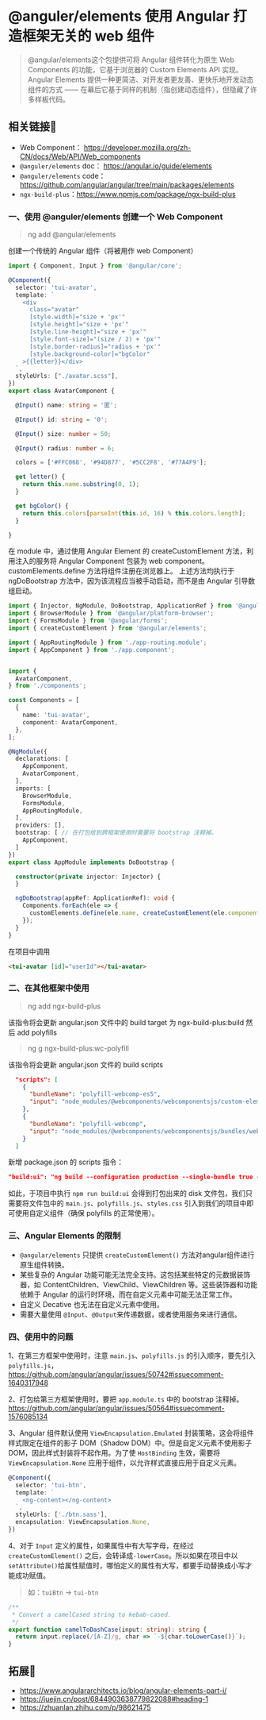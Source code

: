 # @anguler/elements 使用 Angular 打造框架无关的 web 组件

> @angular/elements这个包提供可将 Angular 组件转化为原生 Web Components 的功能，它基于浏览器的 Custom Elements API 实现。Angular Elements 提供一种更简洁、对开发者更友善、更快乐地开发动态组件的方式 —— 在幕后它基于同样的机制（指创建动态组件），但隐藏了许多样板代码。


## 相关链接🔗

* Web Component： https://developer.mozilla.org/zh-CN/docs/Web/API/Web_components
* `@anguler/elements` doc： https://angular.io/guide/elements
* `@anguler/elements` code： https://github.com/angular/angular/tree/main/packages/elements
* `ngx-build-plus`：https://www.npmjs.com/package/ngx-build-plus



### 一、使用 @anguler/elements 创建一个 Web Component

> ng add @angular/elements

创建一个传统的 Angular 组件（将被用作 web Component）

```typescript
import { Component, Input } from '@angular/core';

@Component({
  selector: 'tui-avatar',
  template: `
    <div
      class="avatar"
      [style.width]="size + 'px'"
      [style.height]="size + 'px'"
      [style.line-height]="size + 'px'"
      [style.font-size]="(size / 2) + 'px'"
      [style.border-radius]="radius + 'px'"
      [style.background-color]="bgColor"
    >{{letter}}</div>
  `,
  styleUrls: ["./avatar.scss"],
})
export class AvatarComponent {

  @Input() name: string = '匿';

  @Input() id: string = '0';

  @Input() size: number = 50;

  @Input() radius: number = 6;

  colors = ['#FFC068', '#94D877', '#5CC2F8', '#77A4F9'];

  get letter() {
    return this.name.substring(0, 1);
  }

  get bgColor() {
    return this.colors[parseInt(this.id, 16) % this.colors.length];
  }

}
```

在 module 中，通过使用 Angular Element 的 createCustomElement 方法，利用注入的服务将 Angular Component 包装为 web component。 customElements.define 方法将组件注册在浏览器上。 上述方法均执行于 ngDoBootstrap 方法中，因为该流程应当被手动启动，而不是由 Angular 引导数组启动。

```typescript
import { Injector, NgModule, DoBootstrap, ApplicationRef } from '@angular/core';
import { BrowserModule } from '@angular/platform-browser';
import { FormsModule } from '@angular/forms';
import { createCustomElement } from '@angular/elements';

import { AppRoutingModule } from './app-routing.module';
import { AppComponent } from './app.component';


import {
  AvatarComponent,
} from './components';

const Components = [
  {
    name: 'tui-avatar',
    component: AvatarComponent,
  },
];

@NgModule({
  declarations: [
    AppComponent,
    AvatarComponent,
  ],
  imports: [
    BrowserModule,
    FormsModule,
    AppRoutingModule,
  ],
  providers: [],
  bootstrap: [ // 在打包给到跨框架使用时需要将 bootstrap 注释掉。
    AppComponent,
  ]
})
export class AppModule implements DoBootstrap {

  constructor(private injector: Injector) {
  }

  ngDoBootstrap(appRef: ApplicationRef): void {
    Components.forEach(ele => {
      customElements.define(ele.name, createCustomElement(ele.component, { injector: this.injector }));
    });
  }
}

```

在项目中调用

```html
<tui-avatar [id]="userId"></tui-avatar>
```


### 二、在其他框架中使用

> ng add ngx-build-plus

该指令将会更新 angular.json 文件中的 build target 为 ngx-build-plus:build
然后 add polyfills

> ng g ngx-build-plus:wc-polyfill

该指令将会更新 angular.json 文件的 build scripts
```json
  "scripts": [
    {
      "bundleName": "polyfill-webcomp-es5",
      "input": "node_modules/@webcomponents/webcomponentsjs/custom-elements-es5-adapter.js"
    },
    {
      "bundleName": "polyfill-webcomp",
      "input": "node_modules/@webcomponents/webcomponentsjs/bundles/webcomponents-sd-ce-pf.js"
    }
  ]
```

新增 package.json 的 scripts 指令：

```json
"build:ui": "ng build --configuration production --single-bundle true --keep-polyfills",
```

如此，于项目中执行 `npm run build:ui` 会得到打包出来的 disk 文件包，我们只需要将文件包中的 `main.js`、`polyfills.js`、`styles.css` 引入到我们的项目中即可使用自定义组件（确保 polyfills 的正常使用）。


### 三、Angular Elements 的限制

* `@angular/elements` 只提供 `createCustomElement()` 方法对angular组件进行原生组件转换。
* 某些复杂的 Angular 功能可能无法完全支持。这包括某些特定的元数据装饰器，如 ContentChildren、ViewChild、ViewChildren 等。这些装饰器和功能依赖于 Angular 的运行时环境，而在自定义元素中可能无法正常工作。
* 自定义 Decative 也无法在自定义元素中使用。
* 需要大量使用 `@Input`、`@Output`来传递数据，或者使用服务来进行通信。

### 四、使用中的问题
1、在第三方框架中使用时，注意 `main.js`、`polyfills.js` 的引入顺序，要先引入 `polyfills.js`，https://github.com/angular/angular/issues/50742#issuecomment-1640317948

2、打包给第三方框架使用时，要把 `app.module.ts` 中的 bootstrap 注释掉。
https://github.com/angular/angular/issues/50564#issuecomment-1576085134

3、Angular 组件默认使用 `ViewEncapsulation.Emulated` 封装策略，这会将组件样式限定在组件的影子 DOM（Shadow DOM）中。但是自定义元素不使用影子 DOM，因此样式封装将不起作用。为了使 `HostBinding` 生效，需要将 `ViewEncapsulation.None` 应用于组件，以允许样式直接应用于自定义元素。

```typescript
@Component({
  selector: 'tui-btn',
  template: `
    <ng-content></ng-content>
  `,
  styleUrls: ['./btn.sass'],
  encapsulation: ViewEncapsulation.None,
})
```

4、对于 `Input` 定义的属性，如果属性中有大写字母，在经过`createCustomElement()` 之后，会转译成`-lowerCase`。所以如果在项目中以`setAttribute()`给属性赋值时，哪怕定义的属性有大写，都要手动替换成小写才能成功赋值。
>如：`tuiBtn` -> `tui-btn`
```typescript
/**
 * Convert a camelCased string to kebab-cased.
 */
export function camelToDashCase(input: string): string {
  return input.replace(/[A-Z]/g, char => `-${char.toLowerCase()}`);
}
```


## 拓展🔗

* https://www.angulararchitects.io/blog/angular-elements-part-i/
* https://juejin.cn/post/6844903638779822088#heading-1
* https://zhuanlan.zhihu.com/p/98621475
